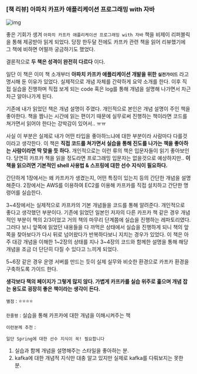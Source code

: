 <!-- ---
layout: post
title:  "[책 리뷰] 아파치 카프카 애플리케이션 프로그래밍 with 자바"
subtitle: ""
date: 2021-06-30 22:38:00
categories: review
tags: book kafka
--- -->

### [책 리뷰] 아파치 카프카 애플리케이션 프로그래밍 with 자바

![img](https://tva1.sinaimg.cn/large/008i3skNgy1gs0k8zkc89j313z0u0tyh.jpg)

좋은 기회가 생겨 `아파치 카프카 애플리케이션 프로그래밍 with 자바` 책을 비제이 리퍼블릭을 통해 제공받아 읽게 되었다. 당장 한두달 전에도 카프카 관련 책을 읽어 리뷰했기에 그 책에 비하면 어떨까 궁금하기도 했었다.

결론적으로 **두 책은 성격이 완전히 다르다** 이다.

일단 이 책은 이미 책 소개부터 **아파치 카프카 애플리케이션 개발을 위한 `실전가이드`** 라고 명시해 둔 이유가 있었다. 실제적으로 개념 자체를 간략하게 요약 소개를 한다. 이후 직접 실습을 진행하며 직접 보게 되는 code 혹은 log를 통해 개념을 설명해 나가면서 차근차근 알아나가게 된다.

기존에 내가 읽었던 책은 개념 설명이 주였다. 개인적으로 본인은 개념 설명이 주인 책을 좋아한다. 책을 짬나는 시간에 읽는 편이기 때문에 실무로써 진행하는 책이라면 코드를 쳐가면서 읽어야 한다는 강박감이 있어서.. ㅠㅠ

사실 이 부분은 실제로 내가 어떤 타입을 좋아하느냐에 대한 부분이라 사람마다 다를것이라고 생각한다. 이 책은 **직접 코드를 쳐가면서 실습을 통해 진도를 나가는 책을 좋아하는 사람이라면 딱 맞을 듯 하다.** 개인적으로는 이런 류의 책은 입문자들이 읽기 좋아보인다. 당연히 카프카 책을 읽을 정도라면 프로그래밍 입문자는 없을것으로 예상하지만.. **이 책을 읽으려면 기본적인 shell 사용법 & 스프링에 대한 선수 지식이 필요하다.**

간단하게 1장에서는 왜 카프카가 생겼는지, 어떤 특징이 있는지 등의 간단한 개념을 설명해준다. 2장에서는 AWS를 이용하여 EC2를 이용해 카프카를 직접 설치하고 간단한 명령어를 실습한다. 

3~4장에서는 실제적으로 카프카의 기본 개념들을 코드를 통해 알려준다. 개인적으로 좋다고 생각했던 부분이다. 기존에 읽었던 일본인 저자의 다른 카프카 책 같은 경우 개념적인 부분이 책의 2/3이었고 거의 책의 마무리 단계쯤에 실습을 진행하는 레파토리였다. 그러다 보니 앞쪽에 읽었던 내용들을 다 까먹은 상태에서 실습을 진행하게 되니 책의 앞쪽을 찾아보다가 다시 뒤로 넘어왔다가 반복하다보니 지치는 경우가 있었다. 이 책은 아주 대강 개념을 이해한 1~2장의 상태를 지나 3~4장의 코드와 함께한 설명을 통해 해당 개념을 조금 더 단단히 다질 수 있다고 느끼게 되었다. 

5~6장 같은 경우 운영 서버를 만드는 듯이 실제 실무와 비슷한 환경으로 카프카 환경을 구축하도록 가이드 한다. 

**생각보다 책의 페이지가 그렇게 많지 않다. 가볍게 카프카를 실습 위주로 훑으며 개념 잡는 용도로 굉장히 좋은 책이라는 생각이 든다.**

`별점` : ⭐️⭐️⭐️⭐️

`한줄평` : 실습을 통해 카프카에 대한 개념을 이해시켜주는 책

`이런분께 추천` :

`일단 Spring에 대한 선수 지식이 꼭! 필요합니다`

1. 실습과 함께 개념을 설명해주는 스타일을 좋아하는 분.
2. kafka에 대한 개념적 지식만 대충 알고 있지만 실제로 kafka를 다뤄보지는 못한 분.